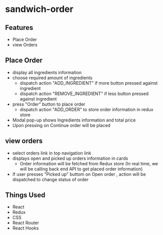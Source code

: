 # sandwich-order

## Features
 -  Place Order
 -  view Orders
 
## Place Order
 - display all ingredients information
 - choose required amount of ingredients
    - dispatch action  "ADD_INGREDIENT" if more button pressed against ingredient 
    - dispatch action  "REMOVE_INGREDIENT" if less button pressed against ingredient
 - press "Order" button to place order
    - dispatch action "ADD_ORDER" to store order information in redux store
 - Modal pop-up shows Ingredients information and total price 
 - Upon pressing on Continue order will be placed
 
## view orders
  - select orders link in top navigation link
  -  displays open and picked up orders information in cards 
      - Order information will be fetched from Redux store (In real time, we will be calling back end API to get placed order information)
  - If user presses "Picked up" buttom on Open order , action will be dispatched to change status of order
  
 ##  Things Used 
   - React
   - Redux 
   - CSS 
   - React Router
   - React Hooks
